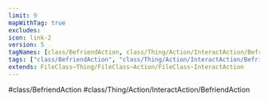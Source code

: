 ```yaml
---
limit: 9
mapWithTag: true
excludes:
icon: link-2
version: 5
tagNames: [class/BefriendAction, class/Thing/Action/InteractAction/BefriendAction, schema-org/BefriendAction]
tags: ["class/BefriendAction", "class/Thing/Action/InteractAction/BefriendAction"]
extends: FileClass~Thing/FileClass~Action/FileClass~InteractAction
---
```


#class/BefriendAction
#class/Thing/Action/InteractAction/BefriendAction

